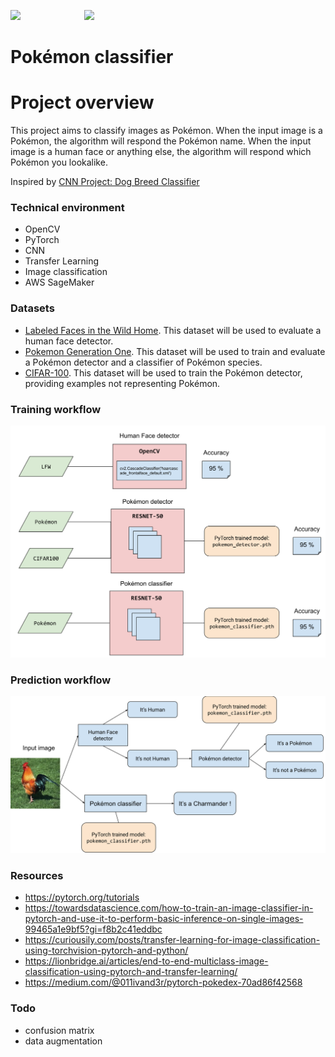 <img src="https://cdn.worldvectorlogo.com/logos/pokemon-17.svg" height="80" />&nbsp;&nbsp;&nbsp;&nbsp;&nbsp;&nbsp;&nbsp;&nbsp;&nbsp;&nbsp;&nbsp;&nbsp;&nbsp;&nbsp;&nbsp;&nbsp;&nbsp;&nbsp;&nbsp;&nbsp;&nbsp;&nbsp;&nbsp;&nbsp;&nbsp;&nbsp;<img src="https://cdn.worldvectorlogo.com/logos/pokemon-13.svg" height="80" />

Pokémon classifier
==================


# Project overview

This project aims to classify images as Pokémon. When the input image is a Pokémon, the algorithm will respond the
Pokémon name. When the input image is a human face or anything else, the algorithm will respond which Pokémon you
lookalike.

Inspired by [CNN Project: Dog Breed Classifier](https://github.com/udacity/deep-learning-v2-pytorch/tree/master/project-dog-classification)

### Technical environment
- OpenCV
- PyTorch
- CNN
- Transfer Learning
- Image classification  
- AWS SageMaker

### Datasets
- [Labeled Faces in the Wild Home](http://vis-www.cs.umass.edu/lfw/lfw.tgz).
  This dataset will be used to evaluate a human face detector.
- [Pokemon Generation One](https://www.kaggle.com/lantian773030/pokemonclassificationone). 
  This dataset will be used to train and evaluate a Pokémon detector and a classifier of Pokémon species.
- [CIFAR-100](https://www.cs.toronto.edu/~kriz/cifar-100-python.tar.gz).
  This dataset will be used to train the Pokémon detector, providing examples not representing Pokémon.

### Training workflow

![train.svg](train.svg)

### Prediction workflow

![predict.svg](predict.svg)

### Resources

- https://pytorch.org/tutorials
- https://towardsdatascience.com/how-to-train-an-image-classifier-in-pytorch-and-use-it-to-perform-basic-inference-on-single-images-99465a1e9bf5?gi=f8b2c41eddbc
- https://curiousily.com/posts/transfer-learning-for-image-classification-using-torchvision-pytorch-and-python/
- https://lionbridge.ai/articles/end-to-end-multiclass-image-classification-using-pytorch-and-transfer-learning/
- https://medium.com/@011ivand3r/pytorch-pokedex-70ad86f42568


### Todo
- confusion matrix
- data augmentation